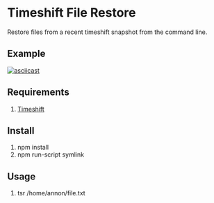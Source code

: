 # Timeshift File Restore
Restore files from a recent timeshift snapshot from the command line.

## Example
[![asciicast](https://asciinema.org/a/ifcPfEAKcSFXuKkfBOhsY4ufB.svg)](https://asciinema.org/a/ifcPfEAKcSFXuKkfBOhsY4ufB)

## Requirements
1. [Timeshift ](https://github.com/teejee2008/timeshift)

## Install
1. npm install
2. npm run-script symlink

## Usage
1. tsr /home/annon/file.txt
